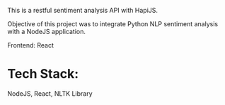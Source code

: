 This is a restful sentiment analysis API with HapiJS.

Objective of this project was to integrate Python NLP sentiment analysis with a NodeJS application.

Frontend: React

# Tech Stack:
NodeJS, React, NLTK Library

